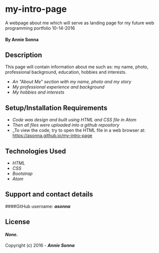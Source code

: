 # my-intro-page
A webpage about me which will serve as landing page for my future web programming portfolio
10-14-2016

#### By **Annie Sonna**

## Description
This page will contain information about me such as: my name, photo, professional background, education, hobbies and interests.
* _An "About Me" section with my name, photo and my story_
* _My professional experience and background_
* _My hobbies and interests_

## Setup/Installation Requirements
* _Code was design and built using HTML and CSS file in Atom_
* _Then all files were uploaded into a github repository_
* _To view the code, try to open the HTML file in a web browser at: https://asonna.github.io/my-intro-page

## Technologies Used
* _HTML_
* _CSS_
* _Bootstrap_
* _Atom_

## Support and contact details

####GitHub username: _**asonna**_

## License

#### *None.*

Copyright (c) 2016 - **_Annie Sonna_**
